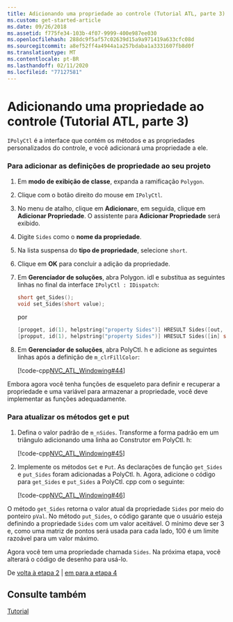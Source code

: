 ```yaml
---
title: Adicionando uma propriedade ao controle (Tutorial ATL, parte 3)
ms.custom: get-started-article
ms.date: 09/26/2018
ms.assetid: f775fe34-103b-4f07-9999-400e987ee030
ms.openlocfilehash: 288dc9f5af57c02639d15a9a971419a633cfc08d
ms.sourcegitcommit: a8ef52ff4a4944a1a257bdaba1a3331607fb8d0f
ms.translationtype: MT
ms.contentlocale: pt-BR
ms.lasthandoff: 02/11/2020
ms.locfileid: "77127581"
---
```

# <a name="adding-a-property-to-the-control-atl-tutorial-part-3"></a>Adicionando uma propriedade ao controle (Tutorial ATL, parte 3)

`IPolyCtl` é a interface que contém os métodos e as propriedades personalizados do controle, e você adicionará uma propriedade a ele.

### <a name="to-add-the-property-definitions-to-your-project"></a>Para adicionar as definições de propriedade ao seu projeto

1. Em **modo de exibição de classe**, expanda a ramificação `Polygon`.

1. Clique com o botão direito do mouse em `IPolyCtl`.

1. No menu de atalho, clique em **Adicionar**e, em seguida, clique em **Adicionar Propriedade**. O assistente para **Adicionar Propriedade** será exibido.

1. Digite `Sides` como o **nome da propriedade**.

1. Na lista suspensa do **tipo de propriedade**, selecione `short`.

1. Clique em **OK** para concluir a adição da propriedade.

1. Em **Gerenciador de soluções**, abra Polygon. idl e substitua as seguintes linhas no final da interface `IPolyCtl : IDispatch`:

    ```cpp
    short get_Sides();
    void set_Sides(short value);
    ```

    por

    ```cpp
    [propget, id(1), helpstring("property Sides")] HRESULT Sides([out, retval] short *pVal);
    [propput, id(1), helpstring("property Sides")] HRESULT Sides([in] short newVal);
    ```

1. Em **Gerenciador de soluções**, abra PolyCtl. h e adicione as seguintes linhas após a definição de `m_clrFillColor`:

    [!code-cpp[NVC_ATL_Windowing#44](../atl/codesnippet/cpp/adding-a-property-to-the-control-atl-tutorial-part-3_1.h)]

Embora agora você tenha funções de esqueleto para definir e recuperar a propriedade e uma variável para armazenar a propriedade, você deve implementar as funções adequadamente.

### <a name="to-update-the-get-and-put-methods"></a>Para atualizar os métodos get e put

1. Defina o valor padrão de `m_nSides`. Transforme a forma padrão em um triângulo adicionando uma linha ao Construtor em PolyCtl. h:

    [!code-cpp[NVC_ATL_Windowing#45](../atl/codesnippet/cpp/adding-a-property-to-the-control-atl-tutorial-part-3_2.h)]

1. Implemente os métodos `Get` e `Put`. As declarações de função `get_Sides` e `put_Sides` foram adicionadas a PolyCtl. h. Agora, adicione o código para `get_Sides` e `put_Sides` a PolyCtl. cpp com o seguinte:

    [!code-cpp[NVC_ATL_Windowing#46](../atl/codesnippet/cpp/adding-a-property-to-the-control-atl-tutorial-part-3_3.cpp)]

O método `get_Sides` retorna o valor atual da propriedade `Sides` por meio do ponteiro `pVal`. No método `put_Sides`, o código garante que o usuário esteja definindo a propriedade `Sides` com um valor aceitável. O mínimo deve ser 3 e, como uma matriz de pontos será usada para cada lado, 100 é um limite razoável para um valor máximo.

Agora você tem uma propriedade chamada `Sides`. Na próxima etapa, você alterará o código de desenho para usá-lo.

De [volta à etapa 2](../atl/adding-a-control-atl-tutorial-part-2.md) &#124; [em para a etapa 4](../atl/changing-the-drawing-code-atl-tutorial-part-4.md)

## <a name="see-also"></a>Consulte também

[Tutorial](../atl/active-template-library-atl-tutorial.md)
